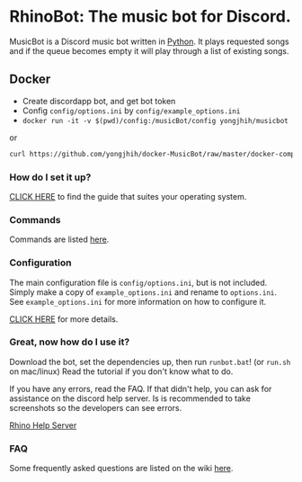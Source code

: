 # RhinoBot: The music bot for Discord.

MusicBot is a Discord music bot written in [Python](https://www.python.org "Python homepage"). It plays requested songs and if the queue becomes empty it will play through a list of existing songs.

## Docker

* Create discordapp bot, and get bot token
* Config `config/options.ini` by `config/example_options.ini`
* `docker run -it -v $(pwd)/config:/musicBot/config yongjhih/musicbot`

or

```sh
curl https://github.com/yongjhih/docker-MusicBot/raw/master/docker-compose.yml | docker-compose -f - up musicbot
```

### How do I set it up?

[CLICK HERE](https://github.com/SexualRhinoceros/MusicBot/wiki) to find the guide that suites your operating system.

### Commands

Commands are listed [here](https://github.com/SexualRhinoceros/MusicBot/wiki/Commands "Commands list").

### Configuration

The main configuration file is `config/options.ini`, but is not included.  Simply make a copy of `example_options.ini` and rename to `options.ini`.  See `example_options.ini` for more information on how to configure it.

[CLICK HERE](https://github.com/SexualRhinoceros/MusicBot/wiki/Configuration) for more details.

### Great, now how do I use it?
Download the bot, set the dependencies up, then run `runbot.bat`! (or `run.sh` on mac/linux)  Read the tutorial if you don't know what to do.

If you have any errors, read the FAQ. If that didn't help, you can ask for assistance on the discord help server. Is is recommended to take screenshots so the developers can see errors.

[Rhino Help Server](http://discord.me/rhinohelp "Discord link")

### FAQ

Some frequently asked questions are listed on the wiki [here](https://github.com/SexualRhinoceros/MusicBot/wiki/FAQ "Wiki").
